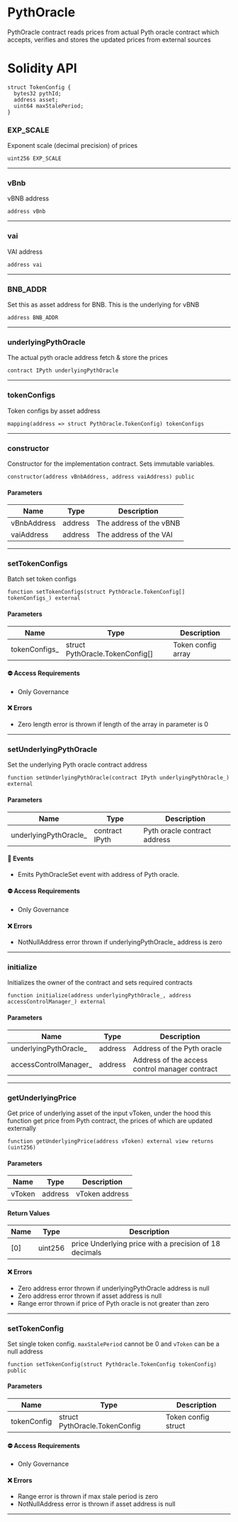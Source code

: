 # PythOracle

PythOracle contract reads prices from actual Pyth oracle contract which accepts, verifies and stores the updated prices from external sources

# Solidity API

```solidity
struct TokenConfig {
  bytes32 pythId;
  address asset;
  uint64 maxStalePeriod;
}
```

### EXP_SCALE

Exponent scale (decimal precision) of prices

```solidity
uint256 EXP_SCALE
```

---

### vBnb

vBNB address

```solidity
address vBnb
```

---

### vai

VAI address

```solidity
address vai
```

---

### BNB_ADDR

Set this as asset address for BNB. This is the underlying for vBNB

```solidity
address BNB_ADDR
```

---

### underlyingPythOracle

The actual pyth oracle address fetch & store the prices

```solidity
contract IPyth underlyingPythOracle
```

---

### tokenConfigs

Token configs by asset address

```solidity
mapping(address => struct PythOracle.TokenConfig) tokenConfigs
```

---

### constructor

Constructor for the implementation contract. Sets immutable variables.

```solidity
constructor(address vBnbAddress, address vaiAddress) public
```

#### Parameters

| Name        | Type    | Description             |
| ----------- | ------- | ----------------------- |
| vBnbAddress | address | The address of the vBNB |
| vaiAddress  | address | The address of the VAI  |

---

### setTokenConfigs

Batch set token configs

```solidity
function setTokenConfigs(struct PythOracle.TokenConfig[] tokenConfigs_) external
```

#### Parameters

| Name           | Type                            | Description        |
| -------------- | ------------------------------- | ------------------ |
| tokenConfigs\_ | struct PythOracle.TokenConfig[] | Token config array |

#### ⛔️ Access Requirements

- Only Governance

#### ❌ Errors

- Zero length error is thrown if length of the array in parameter is 0

---

### setUnderlyingPythOracle

Set the underlying Pyth oracle contract address

```solidity
function setUnderlyingPythOracle(contract IPyth underlyingPythOracle_) external
```

#### Parameters

| Name                   | Type           | Description                  |
| ---------------------- | -------------- | ---------------------------- |
| underlyingPythOracle\_ | contract IPyth | Pyth oracle contract address |

#### 📅 Events

- Emits PythOracleSet event with address of Pyth oracle.

#### ⛔️ Access Requirements

- Only Governance

#### ❌ Errors

- NotNullAddress error thrown if underlyingPythOracle\_ address is zero

---

### initialize

Initializes the owner of the contract and sets required contracts

```solidity
function initialize(address underlyingPythOracle_, address accessControlManager_) external
```

#### Parameters

| Name                   | Type    | Description                                    |
| ---------------------- | ------- | ---------------------------------------------- |
| underlyingPythOracle\_ | address | Address of the Pyth oracle                     |
| accessControlManager\_ | address | Address of the access control manager contract |

---

### getUnderlyingPrice

Get price of underlying asset of the input vToken, under the hood this function
get price from Pyth contract, the prices of which are updated externally

```solidity
function getUnderlyingPrice(address vToken) external view returns (uint256)
```

#### Parameters

| Name   | Type    | Description    |
| ------ | ------- | -------------- |
| vToken | address | vToken address |

#### Return Values

| Name | Type    | Description                                            |
| ---- | ------- | ------------------------------------------------------ |
| [0]  | uint256 | price Underlying price with a precision of 18 decimals |

#### ❌ Errors

- Zero address error thrown if underlyingPythOracle address is null
- Zero address error thrown if asset address is null
- Range error thrown if price of Pyth oracle is not greater than zero

---

### setTokenConfig

Set single token config. `maxStalePeriod` cannot be 0 and `vToken` can be a null address

```solidity
function setTokenConfig(struct PythOracle.TokenConfig tokenConfig) public
```

#### Parameters

| Name        | Type                          | Description         |
| ----------- | ----------------------------- | ------------------- |
| tokenConfig | struct PythOracle.TokenConfig | Token config struct |

#### ⛔️ Access Requirements

- Only Governance

#### ❌ Errors

- Range error is thrown if max stale period is zero
- NotNullAddress error is thrown if asset address is null

---
